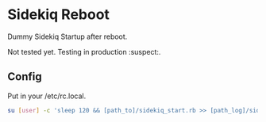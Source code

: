 # Sidekiq Reboot
Dummy Sidekiq Startup after reboot.

Not tested yet. Testing in production :suspect:.


## Config

Put in your /etc/rc.local.

```bash
su [user] -c 'sleep 120 && [path_to]/sidekiq_start.rb >> [path_log]/sidekiq_start.log'
```
